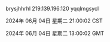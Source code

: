 brysjhhrhl 219.139.196.120 yqqlmgsycl

2024年 06月 04日 星期二 21:00:02 CST

2024年 06月 04日 星期二 13:00:02 GMT
